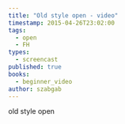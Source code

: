 ```yaml
---
title: "Old style open - video"
timestamp: 2015-04-26T23:02:00
tags:
  - open
  - FH
types:
  - screencast
published: true
books:
  - beginner_video
author: szabgab
---
```



old style open


<slidecast file="beginner-perl/old-style-open" youtube="v8rwdY-2_J4" />
